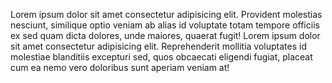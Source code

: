 Lorem ipsum dolor sit amet consectetur adipisicing elit. Provident
molestias nesciunt, similique optio veniam ab alias id voluptate totam
tempore officiis ex sed quam dicta dolores, unde maiores, quaerat fugit!
Lorem ipsum dolor sit amet consectetur adipisicing elit. Reprehenderit
mollitia voluptates id molestiae blanditiis excepturi sed, quos obcaecati
eligendi fugiat, placeat cum ea nemo vero doloribus sunt aperiam veniam
at!
